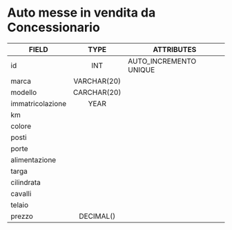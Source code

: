 # Auto messe in vendita da Concessionario 

| FIELD            | TYPE           | ATTRIBUTES             |
| --               |:---:           |---                     |
| id               |INT             |AUTO_INCREMENTO UNIQUE  |
| marca            |VARCHAR(20)     |                        |
| modello          |CARCHAR(20)     |                        |
| immatricolazione |YEAR            |                        |
| km               |                |                        |
| colore           |                |                        |
| posti            |                |                        |
| porte            |                |                        |
| alimentazione    |                |                        |
| targa            |                |                        |
| cilindrata       |                |                        |
| cavalli          |                |                        |
| telaio           |                |                        |
| prezzo           |DECIMAL()       |                        |